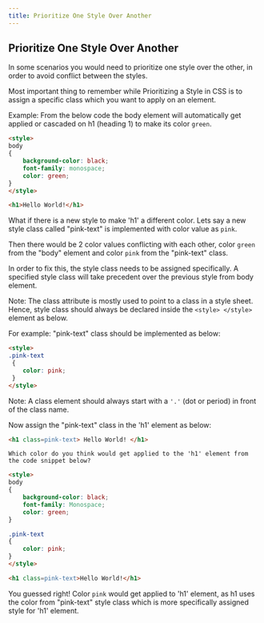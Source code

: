 ```yaml
---
title: Prioritize One Style Over Another
---
```

## Prioritize One Style Over Another
In some scenarios you would need to prioritize one style over the other, in order to avoid conflict between the styles.

Most important thing to remember while Prioritizing a Style in CSS is to assign a specific class which you want to apply on an element.

Example: From the below code the body element will automatically get applied or cascaded on h1 (heading 1) to make its color `green`.
```html
<style>
body
{
    background-color: black;
    font-family: monospace;
    color: green;
}
</style>

<h1>Hello World!</h1>
```
What if there is a new style to make 'h1' a different color. Lets say a new style class called "pink-text" is implemented with color value as `pink`.

Then there would be 2 color values conflicting with each other, color `green` from the "body" element and color `pink` from the "pink-text" class.

In order to fix this, the style class needs to be assigned specifically. A specified style class will take precedent over the previous style from body element.

Note: The class attribute is mostly used to point to a class in a style sheet. Hence, style class should always be declared inside the `<style> </style>` element as below.

For example: "pink-text" class should be implemented as below:
```html
<style>
.pink-text
 {
    color: pink;
 }
</style>
```
Note: A class element should always start with a `'.'` (dot or period) in front of the class name.

Now assign the "pink-text" class in the 'h1' element as below:
```html
<h1 class=pink-text> Hello World! </h1>
```

`Which color do you think would get applied to the 'h1' element from the code snippet below?`
```html
<style>
body
{
    background-color: black;
    font-family: Monospace;
    color: green;
}

.pink-text
{
    color: pink;
}
</style>

<h1 class=pink-text>Hello World!</h1>
```
You guessed right! Color `pink` would get applied to 'h1' element, as h1 uses the color from "pink-text" style class which is more specifically assigned style for 'h1' element.
